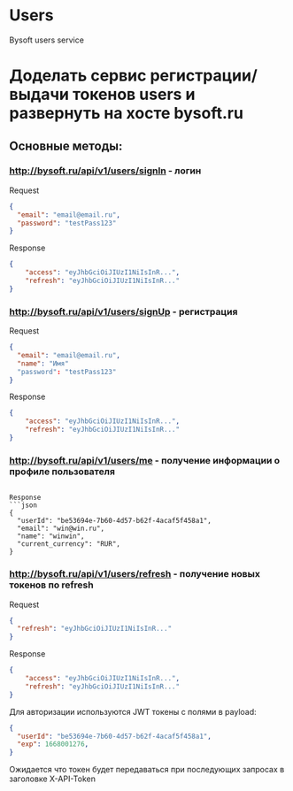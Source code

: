 # Users 
Bysoft users service

# Доделать сервис регистрации/выдачи токенов users и развернуть на хосте bysoft.ru
## Основные методы:

### http://bysoft.ru/api/v1/users/signIn - логин 

Request
```json
{
  "email": "email@email.ru",
  "password": "testPass123" 
}
```

Response
```json
{
    "access": "eyJhbGciOiJIUzI1NiIsInR...",
    "refresh": "eyJhbGciOiJIUzI1NiIsInR..."
}
```

### http://bysoft.ru/api/v1/users/signUp - регистрация

Request
```json
{
  "email": "email@email.ru",
  "name": "Имя"
  "password": "testPass123" 
}
```

Response
```json
{
    "access": "eyJhbGciOiJIUzI1NiIsInR...",
    "refresh": "eyJhbGciOiJIUzI1NiIsInR..."
}
```

### http://bysoft.ru/api/v1/users/me - получение информации о профиле пользователя

```

Response
```json
{
  "userId": "be53694e-7b60-4d57-b62f-4acaf5f458a1",
  "email": "win@win.ru",
  "name": "winwin",
  "current_currency": "RUR",
}
```

### http://bysoft.ru/api/v1/users/refresh - получение новых токенов по refresh

Request
```json
{
  "refresh": "eyJhbGciOiJIUzI1NiIsInR..."
}
```

Response
```json
{
    "access": "eyJhbGciOiJIUzI1NiIsInR...",
    "refresh": "eyJhbGciOiJIUzI1NiIsInR..."
}
```

Для авторизации используются JWT токены с полями в payload:
```json
{
  "userId": "be53694e-7b60-4d57-b62f-4acaf5f458a1",
  "exp": 1668001276,
}
```

Ожидается что токен будет передаваться при последующих запросах в заголовке X-API-Token
